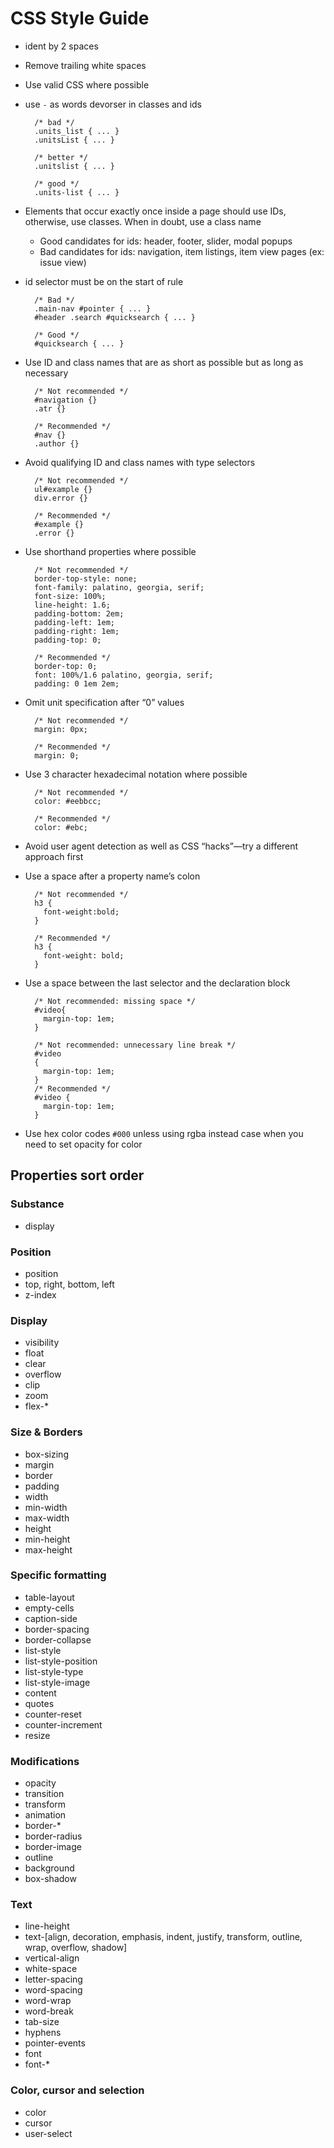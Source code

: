 CSS Style Guide
===============

* ident by 2 spaces

* Remove trailing white spaces

* Use valid CSS where possible

* use `-` as words devorser in classes and ids

        /* bad */
        .units_list { ... }
        .unitsList { ... }

        /* better */
        .unitslist { ... }

        /* good */ 
        .units-list { ... }

* Elements that occur exactly once inside a page should use IDs, otherwise, use classes. When in doubt, use a class name
    - Good candidates for ids: header, footer, slider, modal popups
    - Bad candidates for ids: navigation, item listings, item view pages (ex: issue view)

* id selector must be on the start of rule

        /* Bad */
        .main-nav #pointer { ... }
        #header .search #quicksearch { ... }

        /* Good */
        #quicksearch { ... }

* Use ID and class names that are as short as possible but as long as necessary

        /* Not recommended */
        #navigation {}
        .atr {}

        /* Recommended */
        #nav {}
        .author {}

* Avoid qualifying ID and class names with type selectors
  
        /* Not recommended */
        ul#example {}
        div.error {}

        /* Recommended */
        #example {}
        .error {}

* Use shorthand properties where possible

        /* Not recommended */
        border-top-style: none;
        font-family: palatino, georgia, serif;
        font-size: 100%;
        line-height: 1.6;
        padding-bottom: 2em;
        padding-left: 1em;
        padding-right: 1em;
        padding-top: 0;

        /* Recommended */
        border-top: 0;
        font: 100%/1.6 palatino, georgia, serif;
        padding: 0 1em 2em;

* Omit unit specification after “0” values

        /* Not recommended */
        margin: 0px;

        /* Recommended */
        margin: 0;

* Use 3 character hexadecimal notation where possible

        /* Not recommended */
        color: #eebbcc;

        /* Recommended */
        color: #ebc;

* Avoid user agent detection as well as CSS “hacks”—try a different approach first

* Use a space after a property name’s colon

        /* Not recommended */
        h3 {
          font-weight:bold;
        }

        /* Recommended */
        h3 {
          font-weight: bold;
        }

* Use a space between the last selector and the declaration block

        /* Not recommended: missing space */
        #video{
          margin-top: 1em;
        }

        /* Not recommended: unnecessary line break */
        #video
        {
          margin-top: 1em;
        }
        /* Recommended */
        #video {
          margin-top: 1em;
        }

* Use hex color codes `#000` unless using rgba instead case when you need to set opacity for color


Properties sort order
---------------------

### Substance

* display


### Position

* position
* top, right, bottom, left
* z-index


### Display

* visibility
* float
* clear
* overflow
* clip
* zoom
* flex-*


### Size & Borders

* box-sizing
* margin
* border
* padding
* width
* min-width
* max-width
* height
* min-height
* max-height


### Specific formatting

* table-layout
* empty-cells
* caption-side
* border-spacing
* border-collapse
* list-style
* list-style-position
* list-style-type
* list-style-image
* content
* quotes
* counter-reset
* counter-increment
* resize


### Modifications

* opacity
* transition
* transform
* animation
* border-*
* border-radius
* border-image
* outline
* background
* box-shadow


### Text

* line-height
* text-[align, decoration, emphasis, indent, justify, transform, outline, wrap, overflow, shadow]
* vertical-align
* white-space
* letter-spacing
* word-spacing
* word-wrap
* word-break
* tab-size
* hyphens
* pointer-events
* font
* font-*


### Color, cursor and selection

* color
* cursor
* user-select
